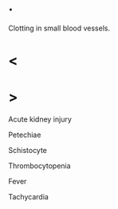 # .

Clotting in small blood vessels.

# <

# >

Acute kidney injury

Petechiae

Schistocyte

Thrombocytopenia

Fever

Tachycardia
